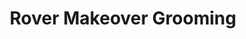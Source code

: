---
title: "Rover Makeover Grooming"
url: /douglasville/rover-makeover-grooming/
shop: pet grooming
---